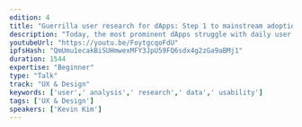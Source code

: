 ```yaml
---
edition: 4
title: "Guerrilla user research for dApps: Step 1 to mainstream adoption"
description: "Today, the most prominent dApps struggle with daily user counts in the low hundreds. We have some work to do in terms of widespread adoption. And because of bureaucratic financial systems and increasing smartphone adoption, a lot of that growth will come from the 6 billion-plus people outside of North America and Europe. You’ll learn how a variety of factors, including but not limited to sociocultural and language differences, carrier ecosystems and internet speeds affect consumer behavior in different countries with regard to talking to friends and family, purchasing things, making payments and paying their bills. You’ll learn how five thousand-person WhatsApp groups in Brazil, 100%+ carrier surcharges in Kenya and the popularity of voice messages in China all relate to how you iterate and grow YOUR dApp. This is from an ex-Facebooker who’s driven research for and shipped to hundreds of millions of users in 100+ countries. And yes: a lot of this will be in the form of hard, quantitative data! By the end of this session, you’ll know how to analyze a new market, conduct UX and usability research unique to the area and have the nuanced perspective necessary to disrupt global legacy institutions."
youtubeUrl: "https://youtu.be/FoytgcqoFdU"
ipfsHash: "QmUmu1ecakBiSUHmwexMFY3JpU59FQ6sdx4g2zGa9aBMj1"
duration: 1544
expertise: "Beginner"
type: "Talk"
track: "UX & Design"
keywords: ['user',' analysis',' research',' data',' usability']
tags: ['UX & Design']
speakers: ['Kevin Kim']
---
```

